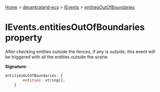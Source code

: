 [Home](./index) &gt; [decentraland-ecs](./decentraland-ecs.md) &gt; [IEvents](./decentraland-ecs.ievents.md) &gt; [entitiesOutOfBoundaries](./decentraland-ecs.ievents.entitiesoutofboundaries.md)

# IEvents.entitiesOutOfBoundaries property

After checking entities outside the fences, if any is outside, this event will be triggered with all the entities outside the scene.

**Signature:**
```javascript
entitiesOutOfBoundaries: {
        entities: string[];
    }
```
